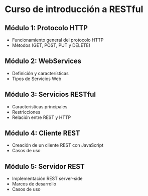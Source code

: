 # Curso de introducción a RESTful

## Módulo 1: Protocolo HTTP

* Funcionamiento general del protocolo HTTP
* Métodos (GET, POST, PUT y DELETE)

## Módulo 2: WebServices

* Definición y características
* Tipos de Servicios Web

## Módulo 3: Servicios RESTful

* Características principales
* Restricciones
* Relación entre REST y HTTP

## Módulo 4: Cliente REST

* Creación de un cliente REST con JavaScript
* Casos de uso

## Módulo 5: Servidor REST

* Implementación REST server-side
* Marcos de desarrollo
* Casos de uso
